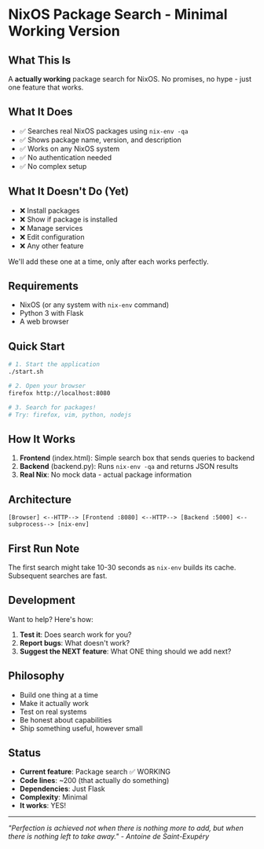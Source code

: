 # NixOS Package Search - Minimal Working Version

## What This Is

A **actually working** package search for NixOS. No promises, no hype - just one feature that works.

## What It Does

- ✅ Searches real NixOS packages using `nix-env -qa`
- ✅ Shows package name, version, and description
- ✅ Works on any NixOS system
- ✅ No authentication needed
- ✅ No complex setup

## What It Doesn't Do (Yet)

- ❌ Install packages
- ❌ Show if package is installed
- ❌ Manage services
- ❌ Edit configuration
- ❌ Any other feature

We'll add these one at a time, only after each works perfectly.

## Requirements

- NixOS (or any system with `nix-env` command)
- Python 3 with Flask
- A web browser

## Quick Start

```bash
# 1. Start the application
./start.sh

# 2. Open your browser
firefox http://localhost:8080

# 3. Search for packages!
# Try: firefox, vim, python, nodejs
```

## How It Works

1. **Frontend** (index.html): Simple search box that sends queries to backend
2. **Backend** (backend.py): Runs `nix-env -qa` and returns JSON results
3. **Real Nix**: No mock data - actual package information

## Architecture

```
[Browser] <--HTTP--> [Frontend :8080] <--HTTP--> [Backend :5000] <--subprocess--> [nix-env]
```

## First Run Note

The first search might take 10-30 seconds as `nix-env` builds its cache. Subsequent searches are fast.

## Development

Want to help? Here's how:

1. **Test it**: Does search work for you?
2. **Report bugs**: What doesn't work?
3. **Suggest the NEXT feature**: What ONE thing should we add next?

## Philosophy

- Build one thing at a time
- Make it actually work
- Test on real systems
- Be honest about capabilities
- Ship something useful, however small

## Status

- **Current feature**: Package search ✅ WORKING
- **Code lines**: ~200 (that actually do something)
- **Dependencies**: Just Flask
- **Complexity**: Minimal
- **It works**: YES!

---

*"Perfection is achieved not when there is nothing more to add, but when there is nothing left to take away." - Antoine de Saint-Exupéry*